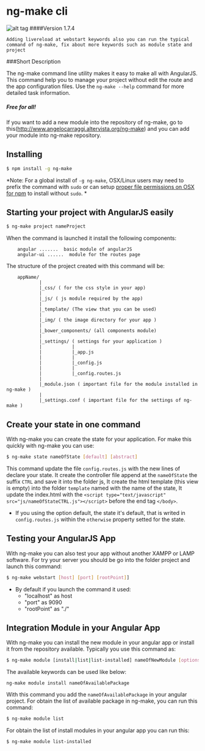 
ng-make cli
=========

![alt tag](http://www.angelocarraggi.altervista.org/ng-make/img/ng-makelogo.png)
####Version 1.7.4


`Adding livereload at webstart keywords also you can run the typical command of ng-make, fix about more keywords such as module state and project`



###Short Description


The ng-make command line utility makes it easy to make all with AngularJS.
This command help you to manage your project without edit the route and the app configuration files.
Use the `ng-make --help` command for more detailed task information.


##### Free for all!
If you want to add a new module into the repository of ng-make, go to this(http://www.angelocarraggi.altervista.org/ng-make) and you can add your module into ng-make repository.

## Installing

```bash
$ npm install -g ng-make
```

*Note: For a global install of `-g ng-make`, OSX/Linux users may need to prefix the command with `sudo` or can setup [proper file permissions on OSX for npm](http://www.johnpapa.net/how-to-use-npm-global-without-sudo-on-osx/) to install without `sudo`. *


## Starting your project with AngularJS easily

```bash
$ ng-make project nameProject 
```

When the command is launched it install the following components:

		angular .......  basic module of angularJS
		angular-ui ......  module for the routes page 
   
The structure of the project created with this command will be:

		appName/
				|
				|_css/ ( for the css style in your app)
				|
				|_js/ ( js module required by the app)
				|
				|_template/ (The view that you can be used)
				|
				|_img/ ( the image directory for your app )
				|
				|_bower_components/ (all components module)
				|
				|_settings/ ( settings for your application )
				|			|
				|			|_app.js
				|			|
				|			|_config.js
				|			|
				|			|_config.routes.js
				|
				|_module.json ( important file for the module installed in ng-make )
				|
				|_settings.conf ( important file for the settings of ng-make )

## Create your state in one command

With ng-make you can create the state for your application. For make this quickly with ng-make you can use:

```bash
$ ng-make state nameOfState [default] [abstract]
```

This command update the file `config.routes.js` with the new lines of declare your state. 
It create the controller file append at the `nameOfState` the suffix `CTRL` and save it into the folder js,
It create the html template (this view is empty) into the folder `template` named with the name of the state,
It update the index.html with the `<script type="text/javascript" src="js/nameOfStateCTRL.js"></script>` before the end tag `</body>`.

* If you using the option default, the state it's default, that is writed in `config.routes.js` within the `otherwise` property setted for the state.

## Testing your AngularJS App

With ng-make you can also test your app without another XAMPP or LAMP software.
For try your server you should be go into the folder project and launch this command:

```bash
$ ng-make webstart [host] [port] [rootPoint]]
```

* By default if you launch the command it used:
	 - "localhost" as host
	 - "port" as 9090
	 - "rootPoint" as "./"
	 
	 
## Integration Module in your Angular App

With ng-make you can install the new module in your angular app or install it from the repository available.
Typically you use this command as:

```bash
$ ng-make module [install|list|list-installed] nameOfNewModule [options]
```

The available keywords can be used like below:

`ng-make module install nameOfAvailablePackage`

With this command you add the `nameOfAvailablePackage` in your angular project.
For obtain the list of available package in ng-make, you can run this command:

```bash
$ ng-make module list
```

For obtain the list of install modules in your angular app you can run this:

```bash
$ ng-make module list-installed
```

	 
	 
	  	  

